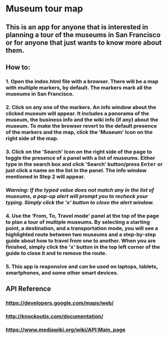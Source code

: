 # Museum tour map

## This is an app for anyone that is interested in planning a tour of the museums in San Francisco or for anyone that just wants to know more about them.

## How to:
### 1. Open the index.html file with a browser. There will be a map with multiple markers, by default. The markers mark all the museums in San Francisco.

### 2. Click on any one of the markers. An info window about the clicked museum will appear. It includes a panorama of the museum, the business info and the wiki info (if any) about the museum. To make the browser revert to the default presence of the markers and the map, click the 'Museum' Icon on the right side of the map.

### 3. Click on the 'Search' Icon on the right side of the page to toggle the presence of a panel with a list of museums. Either type in the search box and click 'Search' button/press <kbd>Enter</kbd> or just click a name on the list in the panel. The info window mentioned in Step 2 will appear.
### *Warning: If the typed value does not match any in the list of museums, a pop-up alert will prompt you to recheck your typing. Simply click the 'x' button to close the alert window.*

### 4. Use the ‘From, To, Travel mode' panel at the top of the page to plan a tour of multiple museums. By selecting a starting point, a destination, and a transportation mode, you will see a highlighted route between two museums and a step-by-step guide about how to travel from one to another. When you are finished, simply click the 'x' button in the top left corner of the guide to close it and to remove the route.

### 5. This app is responsive and can be used on laptops, tablets, smartphones, and some other smart devices.

## API Reference
### https://developers.google.com/maps/web/
### http://knockoutjs.com/documentation/
### https://www.mediawiki.org/wiki/API:Main_page

